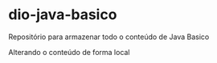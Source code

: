 # dio-java-basico
Repositório para armazenar todo o conteúdo de Java Basico

Alterando o conteúdo de forma local 